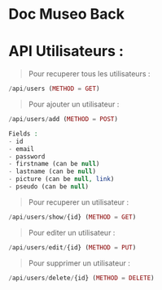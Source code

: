 # Doc Museo Back

# API Utilisateurs : 

> Pour recuperer tous les utilisateurs : 

```php
/api/users (METHOD = GET)
```

> Pour ajouter un utilisateur : 

```php
/api/users/add (METHOD = POST)

Fields : 
- id
- email
- password
- firstname (can be null)
- lastname (can be null)
- picture (can be null, link)
- pseudo (can be null)
```

> Pour recuperer un utilisateur : 

```php
/api/users/show/{id} (METHOD = GET)
```

> Pour editer un utilisateur : 

```php
/api/users/edit/{id} (METHOD = PUT)
```

> Pour supprimer un utilisateur : 

```php
/api/users/delete/{id} (METHOD = DELETE)
```



